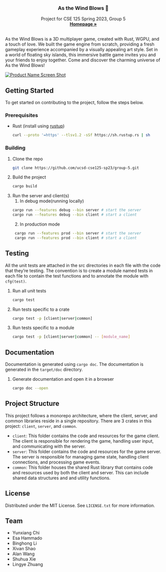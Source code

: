 <!-- Improved compatibility of back to top link: See: https://github.com/othneildrew/Best-README-Template/pull/73 -->
<a name="readme-top"></a>
<!--
*** Thanks for checking out the Best-README-Template. If you have a suggestion
*** that would make this better, please fork the repo and create a pull request
*** or simply open an issue with the tag "enhancement".
*** Don't forget to give the project a star!
*** Thanks again! Now go create something AMAZING! :D
-->

<br />
<div align="center">
<h3 align="center">As the Wind Blows 💨</h3>

  <p align="center">
Project for CSE 125 Spring 2023, Group 5
    <br />
    <a href="https://cse125.ucsd.edu/2023/cse125g5/"><strong>Homepage »</strong></a>
    <br />
    <br />
  </p>
</div>

<!-- ABOUT THE PROJECT -->
As the Wind Blows is a 3D multiplayer game, created with Rust, WGPU, and a touch of love. We built the game engine from scratch, providing a fresh gameplay experience accompanied by a visually appealing art style. Set in a world of floating sky islands, this immersive battle game invites you and your friends to enjoy together. Come and discover the charming universe of As the Wind Blows!

[![Product Name Screen Shot][product-screenshot]](https://cse125.ucsd.edu/2023/cse125g5/)


<!-- GETTING STARTED -->
## Getting Started

To get started on contributing to the project, follow the steps below.

### Prerequisites

* Rust (install using [rustup](https://rustup.rs/))
  ```sh
  curl --proto '=https' --tlsv1.2 -sSf https://sh.rustup.rs | sh
  ```

### Building

1. Clone the repo
    ```sh
    git clone https://github.com/ucsd-cse125-sp23/group-5.git
    ```
2. Build the project
    ```sh
    cargo build
    ```
3. Run the server and client(s)
   1) In debug mode(running locally)
    ```sh
    cargo run --features debug --bin server # start the server
    cargo run --features debug --bin client # start a client
    ```
   2) In production mode
   ```sh
    cargo run --features prod --bin server # start the server
    cargo run --features prod --bin client # start a client
    ```

<!-- Testing -->
## Testing

All the unit tests are attached in the src directories in each file with the code that they’re testing.
The convention is to create a module named tests in each file to contain the test functions and to annotate the module with `cfg(test)`.

1. Run all unit tests
    ```sh
    cargo test
    ```
2. Run tests specific to a crate
    ```sh
    cargo test -p [client|server|common]
    ```
3. Run tests specific to a module
    ```sh
    cargo test -p [client|server|common] -- [module_name]
    ```

<!-- Documentation -->
## Documentation

Documentation is generated using `cargo doc`. The documentation is generated in the `target/doc` directory.

1. Generate documentation and open it in a browser
    ```sh
    cargo doc --open
    ```

<!-- PROJECT STRUCTURE -->
## Project Structure

This project follows a monorepo architecture, where the client, server, and common libraries reside in a single repository.
There are 3 crates in this project: `client`, `server`, and `common`.

- `client`: This folder contains the code and resources for the game client. The client is responsible for rendering the game, handling user input, and communicating with the server.
- `server`: This folder contains the code and resources for the game server. The server is responsible for managing game state, handling client connections, and processing game events.
- `common`: This folder houses the shared Rust library that contains code and resources used by both the client and server. This can include shared data structures and and utility functions.

<!-- LICENSE -->
## License

Distributed under the MIT License. See `LICENSE.txt` for more information.

<!-- Team -->
## Team

- Yunxiang Chi
- Esa Hammado
- Binghong Li
- Xivan Shao
- Alan Wang
- Shuhua Xie
- Lingye Zhuang

<!-- MARKDOWN LINKS & IMAGES -->
<!-- https://www.markdownguide.org/basic-syntax/#reference-style-links -->
[contributors-shield]: https://img.shields.io/github/contributors/github_username/repo_name.svg?style=for-the-badge
[contributors-url]: https://github.com/github_username/repo_name/graphs/contributors
[forks-shield]: https://img.shields.io/github/forks/github_username/repo_name.svg?style=for-the-badge
[forks-url]: https://github.com/github_username/repo_name/network/members
[stars-shield]: https://img.shields.io/github/stars/github_username/repo_name.svg?style=for-the-badge
[stars-url]: https://github.com/github_username/repo_name/stargazers
[issues-shield]: https://img.shields.io/github/issues/github_username/repo_name.svg?style=for-the-badge
[issues-url]: https://github.com/github_username/repo_name/issues
[license-shield]: https://img.shields.io/github/license/github_username/repo_name.svg?style=for-the-badge
[license-url]: https://github.com/github_username/repo_name/blob/master/LICENSE.txt
[linkedin-shield]: https://img.shields.io/badge/-LinkedIn-black.svg?style=for-the-badge&logo=linkedin&colorB=555
[linkedin-url]: https://linkedin.com/in/linkedin_username
[product-screenshot]: images/screenshot.png